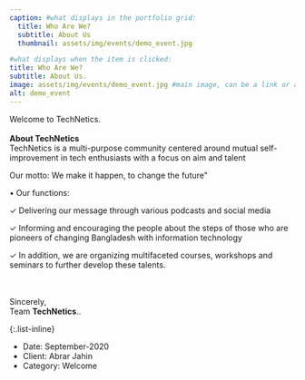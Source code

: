 ```yaml
---
caption: #what displays in the portfolio grid:
  title: Who Are We?
  subtitle: About Us
  thumbnail: assets/img/events/demo_event.jpg

#what displays when the item is clicked:
title: Who Are We?
subtitle: About Us.
image: assets/img/events/demo_event.jpg #main image, can be a link or a file in assets/img/portfolio
alt: demo_event
---
```


Welcome to TechNetics.
<br><br>
**About TechNetics**
<br>
TechNetics is a multi-purpose community centered around mutual self-improvement in tech enthusiasts with a focus on aim and talent

Our motto: We make it happen, to change the future"

• Our functions:

✓ Delivering our message through various podcasts and social media

✓ Informing and encouraging the people about the steps of those who are pioneers of changing Bangladesh with information technology

✓ In addition, we are organizing multifaceted courses, workshops and seminars to further develop these talents.

<br><br>
Sincerely,<br>
Team **TechNetics**..


{:.list-inline}
- Date: September-2020
- Client: Abrar Jahin
- Category: Welcome
